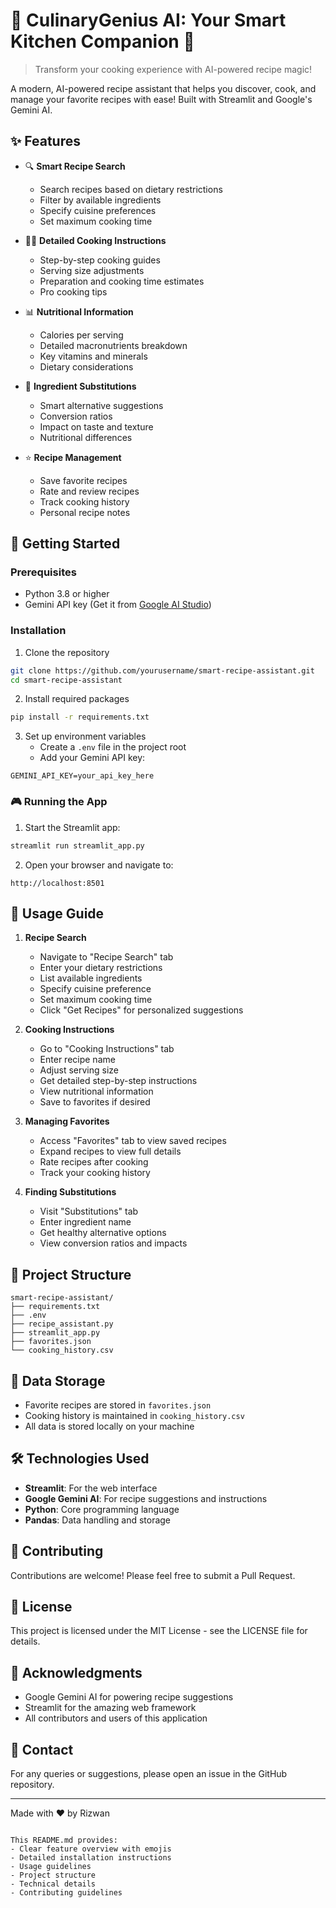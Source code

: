 # 🌟 CulinaryGenius AI: Your Smart Kitchen Companion 🍳

> Transform your cooking experience with AI-powered recipe magic!

A modern, AI-powered recipe assistant that helps you discover, cook, and manage your favorite recipes with ease! Built with Streamlit and Google's Gemini AI.

## ✨ Features

- 🔍 **Smart Recipe Search**
  - Search recipes based on dietary restrictions
  - Filter by available ingredients
  - Specify cuisine preferences
  - Set maximum cooking time

- 👩‍🍳 **Detailed Cooking Instructions**
  - Step-by-step cooking guides
  - Serving size adjustments
  - Preparation and cooking time estimates
  - Pro cooking tips

- 📊 **Nutritional Information**
  - Calories per serving
  - Detailed macronutrients breakdown
  - Key vitamins and minerals
  - Dietary considerations

- 🔄 **Ingredient Substitutions**
  - Smart alternative suggestions
  - Conversion ratios
  - Impact on taste and texture
  - Nutritional differences

- ⭐ **Recipe Management**
  - Save favorite recipes
  - Rate and review recipes
  - Track cooking history
  - Personal recipe notes

## 🚀 Getting Started

### Prerequisites

- Python 3.8 or higher
- Gemini API key (Get it from [Google AI Studio](https://makersuite.google.com/app/apikey))

### Installation

1. Clone the repository
```bash
git clone https://github.com/yourusername/smart-recipe-assistant.git
cd smart-recipe-assistant
```

2. Install required packages
```bash
pip install -r requirements.txt
```

3. Set up environment variables
   - Create a `.env` file in the project root
   - Add your Gemini API key:
```env
GEMINI_API_KEY=your_api_key_here
```

### 🎮 Running the App

1. Start the Streamlit app:
```bash
streamlit run streamlit_app.py
```

2. Open your browser and navigate to:
```
http://localhost:8501
```

## 📱 Usage Guide

1. **Recipe Search**
   - Navigate to "Recipe Search" tab
   - Enter your dietary restrictions
   - List available ingredients
   - Specify cuisine preference
   - Set maximum cooking time
   - Click "Get Recipes" for personalized suggestions

2. **Cooking Instructions**
   - Go to "Cooking Instructions" tab
   - Enter recipe name
   - Adjust serving size
   - Get detailed step-by-step instructions
   - View nutritional information
   - Save to favorites if desired

3. **Managing Favorites**
   - Access "Favorites" tab to view saved recipes
   - Expand recipes to view full details
   - Rate recipes after cooking
   - Track your cooking history

4. **Finding Substitutions**
   - Visit "Substitutions" tab
   - Enter ingredient name
   - Get healthy alternative options
   - View conversion ratios and impacts

## 📁 Project Structure

```
smart-recipe-assistant/
├── requirements.txt
├── .env
├── recipe_assistant.py
├── streamlit_app.py
├── favorites.json
└── cooking_history.csv
```

## 💾 Data Storage

- Favorite recipes are stored in `favorites.json`
- Cooking history is maintained in `cooking_history.csv`
- All data is stored locally on your machine

## 🛠️ Technologies Used

- **Streamlit**: For the web interface
- **Google Gemini AI**: For recipe suggestions and instructions
- **Python**: Core programming language
- **Pandas**: Data handling and storage

## 🤝 Contributing

Contributions are welcome! Please feel free to submit a Pull Request.

## 📝 License

This project is licensed under the MIT License - see the LICENSE file for details.

## 🙏 Acknowledgments

- Google Gemini AI for powering recipe suggestions
- Streamlit for the amazing web framework
- All contributors and users of this application

## 📧 Contact

For any queries or suggestions, please open an issue in the GitHub repository.

---
Made with ❤️ by Rizwan
```

This README.md provides:
- Clear feature overview with emojis
- Detailed installation instructions
- Usage guidelines
- Project structure
- Technical details
- Contributing guidelines

